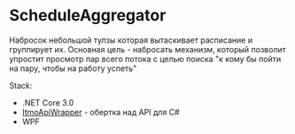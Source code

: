 # ScheduleAggregator

Набросок небольшой тулзы которая вытаскивает расписание и группирует их. Основная цель - набросать механизм, который позволит упростит просмотр пар всего потока с целью поиска "к кому бы пойти на пару, чтобы на работу успеть"

Stack:
- .NET Core 3.0
- [ItmoApiWrapper](https://github.com/InRedikaWB/ItmoApiWrapper) - обертка над API для C#
- WPF
